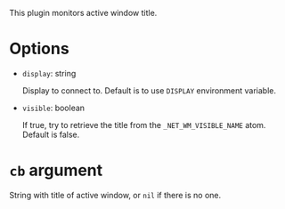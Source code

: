 This plugin monitors active window title.

Options
===

* `display`: string

  Display to connect to. Default is to use `DISPLAY` environment variable.

* `visible`: boolean

  If true, try to retrieve the title from the `_NET_WM_VISIBLE_NAME` atom. Default is false.

`cb` argument
===
String with title of active window, or `nil` if there is no one.
